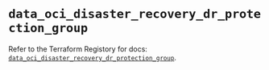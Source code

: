 # `data_oci_disaster_recovery_dr_protection_group`

Refer to the Terraform Registory for docs: [`data_oci_disaster_recovery_dr_protection_group`](https://registry.terraform.io/providers/oracle/oci/6.18.0/docs/data-sources/disaster_recovery_dr_protection_group).
